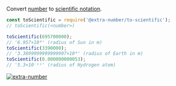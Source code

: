 Convert [number] to [scientific notation].

```javascript
const toScientific = require('@extra-number/to-scientific');
// toScientific(<number>)

toScientific(695700000);
// '6.957×10⁸' (radius of Sun in m)
toScientific(3390000);
// '3.3899999999999997×10⁶' (radius of Earth in m)
toScientific(0.000000000053);
// '5.3×10⁻¹¹' (radius of Hydrogen atom)
```


[![extra-number](https://i.imgur.com/MCb8pjO.jpg)](https://www.npmjs.com/package/extra-number)

[number]: https://developer.mozilla.org/en-US/docs/Web/JavaScript/Guide/Numbers_and_dates
[scientific notation]: https://en.wikipedia.org/wiki/Scientific_notation
